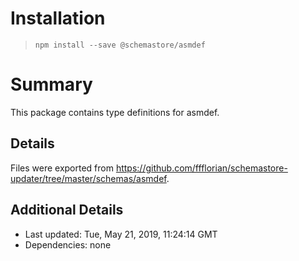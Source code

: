 # Installation
> `npm install --save @schemastore/asmdef`

# Summary
This package contains type definitions for asmdef.

## Details
Files were exported from https://github.com/ffflorian/schemastore-updater/tree/master/schemas/asmdef.

## Additional Details
* Last updated: Tue, May 21, 2019, 11:24:14 GMT
* Dependencies: none
